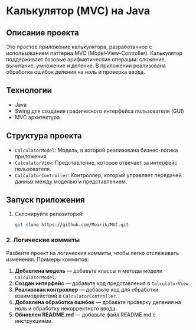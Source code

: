 # Калькулятор (MVC) на Java

## Описание проекта
Это простое приложение калькулятора, разработанное с использованием паттерна MVC (Model-View-Controller). Калькулятор поддерживает базовые арифметические операции: сложение, вычитание, умножение и деление. В приложении реализована обработка ошибок деления на ноль и проверка ввода.

## Технологии
- Java
- Swing для создания графического интерфейса пользователя (GUI)
- MVC архитектура

## Структура проекта
- `CalculatorModel`: Модель, в которой реализована бизнес-логика приложения.
- `CalculatorView`: Представление, которое отвечает за интерфейс пользователя.
- `CalculatorController`: Контроллер, который управляет передачей данных между моделью и представлением.

## Запуск приложения
1. Склонируйте репозиторий:  
   ```bash
   git clone https://github.com/Moarik/MVC.git

### 2. **Логические коммиты**

Разбейте проект на логические коммиты, чтобы легко отслеживать изменения. Примеры коммитов:

1. **Добавлена модель** — добавьте классы и методы модели `CalculatorModel`.
2. **Создан интерфейс** — добавьте код представления в `CalculatorView`.
3. **Реализован контроллер** — добавьте код для обработки взаимодействий в `CalculatorController`.
4. **Добавлена обработка ошибок** — добавьте проверку деления на ноль и обработку некорректного ввода.
5. **Обновлен README.md** — добавьте файл README.md с инструкциями. 

